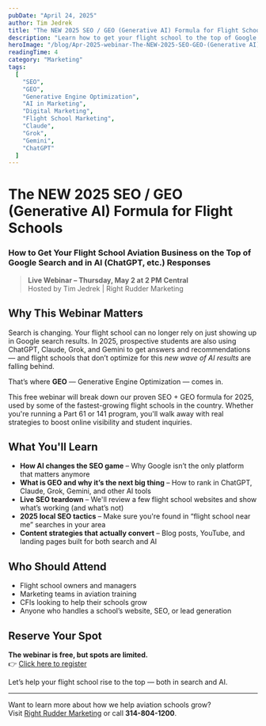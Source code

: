 ```yaml
---
pubDate: "April 24, 2025"
author: Tim Jedrek
title: "The NEW 2025 SEO / GEO (Generative AI) Formula for Flight Schools"
description: "Learn how to get your flight school to the top of Google Search and AI results like ChatGPT, Claude, Grok, and Gemini. Join our upcoming webinar to discover the latest SEO and GEO (Generative Engine Optimization) strategies for 2025."
heroImage: "/blog/Apr-2025-webinar-The-NEW-2025-SEO-GEO-(Generative AI)-Formula-for-Flight-Schools.webp"
readingTime: 4
category: "Marketing"
tags:
  [
    "SEO",
    "GEO",
    "Generative Engine Optimization",
    "AI in Marketing",
    "Digital Marketing",
    "Flight School Marketing",
    "Claude",
    "Grok",
    "Gemini",
    "ChatGPT"
  ]
---
```


# The NEW 2025 SEO / GEO (Generative AI) Formula for Flight Schools  
### How to Get Your Flight School Aviation Business on the Top of Google Search and in AI (ChatGPT, etc.) Responses

> **Live Webinar – Thursday, May 2 at 2 PM Central**  
> Hosted by Tim Jedrek | Right Rudder Marketing

## Why This Webinar Matters

Search is changing. Your flight school can no longer rely on just showing up in Google search results. In 2025, prospective students are also using ChatGPT, Claude, Grok, and Gemini to get answers and recommendations — and flight schools that don’t optimize for this *new wave of AI results* are falling behind.

That’s where **GEO** — Generative Engine Optimization — comes in.

This free webinar will break down our proven SEO + GEO formula for 2025, used by some of the fastest-growing flight schools in the country. Whether you're running a Part 61 or 141 program, you'll walk away with real strategies to boost online visibility and student inquiries.

## What You'll Learn

- **How AI changes the SEO game** – Why Google isn’t the only platform that matters anymore
- **What is GEO and why it’s the next big thing** – How to rank in ChatGPT, Claude, Grok, Gemini, and other AI tools
- **Live SEO teardown** – We'll review a few flight school websites and show what’s working (and what’s not)
- **2025 local SEO tactics** – Make sure you're found in “flight school near me” searches in your area
- **Content strategies that actually convert** – Blog posts, YouTube, and landing pages built for both search and AI

## Who Should Attend

- Flight school owners and managers
- Marketing teams in aviation training
- CFIs looking to help their schools grow
- Anyone who handles a school’s website, SEO, or lead generation

## Reserve Your Spot

**The webinar is free, but spots are limited.**  
👉 [Click here to register](https://rightruddermarketing.com/webinars/the-new-2025-seo-formula-for-flight-schools/)

Let’s help your flight school rise to the top — both in search and AI.

---

Want to learn more about how we help aviation schools grow?  
Visit [Right Rudder Marketing](https://rightruddermarketing.com) or call **314-804-1200**.
